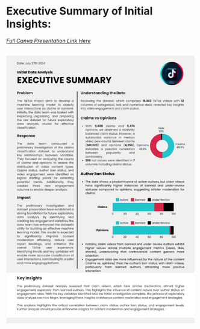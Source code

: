 # Executive Summary of Initial Insights:

[*Full Canva Presentation Link Here*](https://www.canva.com/design/DAGMDAe1zbM/kuAsDPI0ZO81mV-sPrDGag/view?utm_content=DAGMDAe1zbM&utm_campaign=designshare&utm_medium=link&utm_source=editor)

<br>

<img src="../Images/Canva_Executive_Summary.png" alt="Canva Executive Summary" width="500"/>
